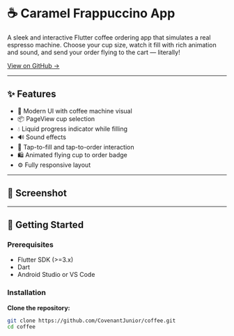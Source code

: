 # ☕️ Caramel Frappuccino App

A sleek and interactive Flutter coffee ordering app that simulates a real espresso machine. Choose your cup size, watch it fill with rich animation and sound, and send your order flying to the cart — literally!

[View on GitHub →](https://github.com/CovenantJunior/coffee)

---

## ✨ Features

- 🎨 Modern UI with coffee machine visual
- 📦 PageView cup selection
- 💧 Liquid progress indicator while filling
- 🔊 Sound effects
- 📲 Tap-to-fill and tap-to-order interaction
- 🛍️ Animated flying cup to order badge
- ⚙️ Fully responsive layout

---

## 📱 Screenshot


---

## 🚀 Getting Started

### Prerequisites

- Flutter SDK (>=3.x)
- Dart
- Android Studio or VS Code

### Installation

**Clone the repository:**

```bash
git clone https://github.com/CovenantJunior/coffee.git
cd coffee
